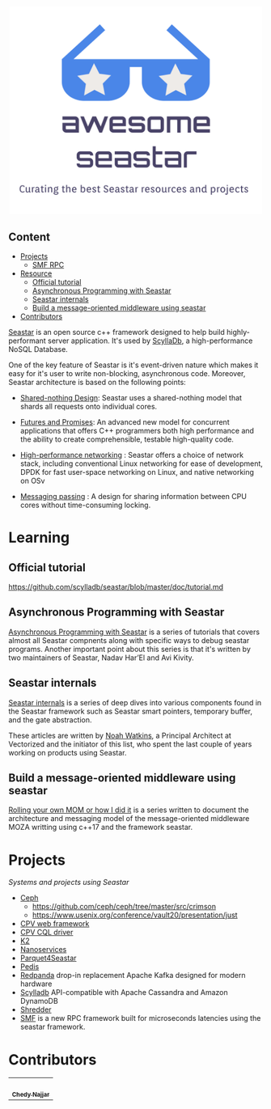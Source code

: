 <div align="center">
	<div>
		<img width="500" src="media/awesome-seasatr.png" alt="Awesome Seastar">
	</div>
</div>

## Content

- [Projects](#projects)
	- [SMF RPC](#smf-rpc)
- [Resource](#resource)
	- [Official tutorial](#official-tutorial)
	- [Asynchronous Programming with Seastar](#asynchronous-programming-with-seastar)
	- [Seastar internals](#seastar-internals)
	- [Build a message-oriented middleware using seastar](#build-a-message-oriented-middleware-using-seastar)
- [Contributors](#contributors)

[Seastar](http://seastar.io/) is an open source c++ framework designed to help build highly-performant server application. It's used by [ScyllaDb](https://www.scylladb.com/), a high-performance NoSQL Database.

One of the key feature of Seastar is it's event-driven nature which makes it easy for it's user to write non-blocking, asynchronous code. Moreover, Seastar architecture is based on the following points:

- [Shared-nothing Design](http://seastar.io/shared-nothing/): Seastar uses a shared-nothing model that shards all requests onto individual cores. 

- [Futures and Promises](http://seastar.io/futures-promises/): An advanced new model for concurrent applications that offers C++ programmers both high performance and the ability to create comprehensible, testable high-quality code. 

- [High-performance networking](http://seastar.io/networking/) : Seastar offers a choice of network stack, including conventional Linux networking for ease of development, DPDK for fast user-space networking on Linux, and native networking on OSv

- [Messaging passing](http://seastar.io/message-passing/) : A design for sharing information between CPU cores without time-consuming locking.

# Learning

## Official tutorial
https://github.com/scylladb/seastar/blob/master/doc/tutorial.md

## Asynchronous Programming with Seastar
[Asynchronous Programming with Seastar](http://nadav.harel.org.il/seastar/) is a series of tutorials that covers almost all Seastar compnents along with specific ways to debug seastar programs. Another important point about this series is that it's written by two maintainers of Seastar, Nadav Har’El and Avi Kivity.

## Seastar internals
[Seastar internals](https://makedist.com/projects/seastar-internals/) is a series of deep dives into various components found in the Seastar framework such as Seastar smart pointers, temporary buffer, and the gate abstraction.

These articles are written by [Noah Watkins](https://twitter.com/dotnwat), a Principal Architect at Vectorized and the initiator of this list, who spent the last couple of years working on products using Seastar.

## Build a message-oriented middleware using seastar
[Rolling your own MOM or how I did it](https://dev.to/cppchedy/rolling-out-your-own-mom-or-how-i-did-it-general-introduction-3j20) is a series written to document the architecture and messaging model of the message-oriented middleware MOZA writting using c++17 and the framework seastar.

# Projects
*Systems and projects using Seastar*

* [Ceph](https://github.com/ceph/ceph)
    * https://github.com/ceph/ceph/tree/master/src/crimson
    * https://www.usenix.org/conference/vault20/presentation/just
* [CPV web framework](https://github.com/cpv-project/cpv-framework)
* [CPV CQL driver](https://github.com/cpv-project/cpv-cql-driver)
* [K2](https://github.com/futurewei-cloud/chogori-platform)
* [Nanoservices](https://github.com/utah-scs/nanoservices)
* [Parquet4Seastar](https://github.com/michoecho/parquet4seastar)
* [Pedis](https://github.com/fastio/1store)
* [Redpanda](https://github.com/vectorizedio/redpanda/) drop-in replacement Apache Kafka designed for modern hardware
* [Scylladb](https://github.com/scylladb/scylla) API-compatible with Apache Cassandra and Amazon DynamoDB
* [Shredder](https://github.com/utah-scs/shredder)
* [SMF](https://github.com/smfrpc/smf) is a new RPC framework built for microseconds latencies using the seastar framework.

# Contributors

<!-- prettier-ignore-start -->
<!-- markdownlint-disable -->
<table>
  <tr>
    <td align="center"><a href="https://twitter.com/cppchedy"><img src="https://avatars.githubusercontent.com/u/18627131?s=100&v=3" width="100px;" alt=""/><br/><sub><b>Chedy Najjar</b></sub></a></td>
  </tr>
</table>
<!-- markdownlint-restore -->
<!-- prettier-ignore-end -->
